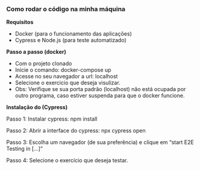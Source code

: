 ### **Como rodar o código na minha máquina**

**Requisitos**

- Docker (para o funcionamento das aplicações)
- Cypress e Node.js (para teste automatizado)


**Passo a passo (docker)**

- Com o projeto clonado
- Inicie o comando: docker-compose up 
- Acesse no seu navegador a url: localhost
- Selecione o exercicio que deseja visulizar.
- Obs: Verifique se sua porta padrão (localhost) não está ocupada por outro programa, caso estiver suspenda para que o docker funcione.


**Instalação do (Cypress)**

Passo 1: ​Instalar cypress: npm install 

Passo 2:​ Abrir a interface do cypress: npx cypress open

Passo 3: Escolha um navegador (de sua preferência) e clique em “start E2E Testing
in [...]”

Passo 4: Selecione o exercício que deseja testar.